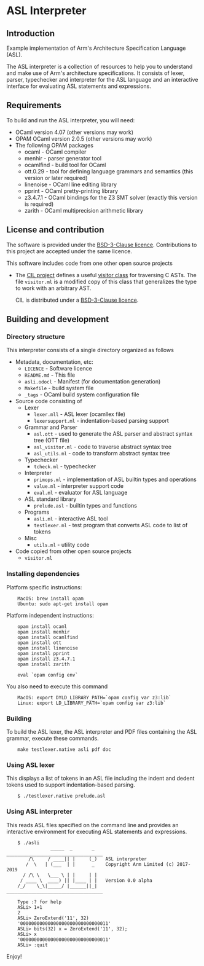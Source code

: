 # ASL Interpreter

## Introduction

Example implementation of Arm's Architecture Specification Language (ASL).

The ASL interpreter is a collection of resources to help you to
understand and make use of Arm's architecture specifications.
It consists of lexer, parser, typechecker and interpreter for the ASL language
and an interactive interface for evaluating ASL statements and expressions.

## Requirements

To build and run the ASL interpreter, you will need:

  * OCaml version 4.07 (other versions may work)
  * OPAM OCaml version 2.0.5 (other versions may work)
  * The following OPAM packages
      * ocaml     - OCaml compiler
      * menhir    - parser generator tool
      * ocamlfind - build tool for OCaml
      * ott.0.29  - tool for defining language grammars and semantics (this version or later required)
      * linenoise - OCaml line editing library
      * pprint    - OCaml pretty-printing library
      * z3.4.7.1  - OCaml bindings for the Z3 SMT solver (exactly this version is required)
      * zarith    - OCaml multiprecision arithmetic library

## License and contribution

The software is provided under the [BSD-3-Clause licence](https://spdx.org/licenses/BSD-3-Clause.html).
Contributions to this project are accepted under the same licence.

This software includes code from one other open source projects

 * The [CIL project](https://people.eecs.berkeley.edu/~necula/cil/)
   defines a useful
   [visitor class](https://github.com/cil-project/cil/blob/936b04103eb573f320c6badf280e8bb17f6e7b26/src/cil.ml#L931)
   for traversing C ASTs.
   The file `visitor.ml` is a modified copy of this class that generalizes
   the type to work with an arbitrary AST.

   CIL is distributed under a [BSD-3-Clause licence](https://github.com/cil-project/cil/blob/develop/LICENSE).


## Building and development

### Directory structure

This interpreter consists of a single directory organized as follows

  * Metadata, documentation, etc:
      * `LICENCE`             - Software licence
      * `README.md`           - This file
      * `asli.odocl`          - Manifest (for documentation generation)
      * `Makefile`            - build system file
      * `_tags`               - OCaml build system configuration file
  * Source code consisting of
      * Lexer
          * `lexer.mll`       - ASL lexer (ocamllex file)
          * `lexersupport.ml` - indentation-based parsing support
      * Grammar and Parser
          * `asl.ott`         - used to generate the ASL parser and abstract syntax tree (OTT file)
          * `asl_visitor.ml`  - code to traverse abstract syntax tree
          * `asl_utils.ml`    - code to transform abstract syntax tree
      * Typechecker
          * `tcheck.ml`       - typechecker
      * Interpreter
          * `primops.ml`      - implementation of ASL builtin types and operations
          * `value.ml`        - interpreter support code
          * `eval.ml`         - evaluator for ASL language
      * ASL standard library
          * `prelude.asl`     - builtin types and functions
      * Programs
          * `asli.ml`         - interactive ASL tool
          * `testlexer.ml`    - test program that converts ASL code to list of tokens
      * Misc
          * `utils.ml`        - utility code
  * Code copied from other open source projects
      * `visitor.ml`


### Installing dependencies

Platform specific instructions:
```
    MacOS: brew install opam
    Ubuntu: sudo apt-get install opam
```
Platform independent instructions:

```
    opam install ocaml
    opam install menhir
    opam install ocamlfind
    opam install ott
    opam install linenoise
    opam install pprint
    opam install z3.4.7.1
    opam install zarith

    eval `opam config env`
```

You also need to execute this command

```
    MacOS: export DYLD_LIBRARY_PATH=`opam config var z3:lib`
    Linux: export LD_LIBRARY_PATH=`opam config var z3:lib`
```


### Building

To build the ASL lexer, the ASL interpreter and PDF files containing the ASL
grammar, execute these commands.

```
    make testlexer.native asli pdf doc
```

### Using ASL lexer

This displays a list of tokens in an ASL file including the indent
and dedent tokens used to support indentation-based parsing.

```
    $ ./testlexer.native prelude.asl
```

### Using ASL interpreter

This reads ASL files specified on the command line and
provides an interactive environment for executing ASL
statements and expressions.

```
    $ ./asli
                _____  _       _    ___________________________________
        /\     / ____|| |     (_)   ASL interpreter
       /  \   | (___  | |      _    Copyright Arm Limited (c) 2017-2019
      / /\ \   \___ \ | |     | |
     / ____ \  ____) || |____ | |   Version 0.0 alpha
    /_/    \_\|_____/ |______||_|   ___________________________________

    Type :? for help
    ASLi> 1+1
    2
    ASLi> ZeroExtend('11', 32)
    '00000000000000000000000000000011'
    ASLi> bits(32) x = ZeroExtend('11', 32);
    ASLi> x
    '00000000000000000000000000000011'
    ASLi> :quit
```

Enjoy!
